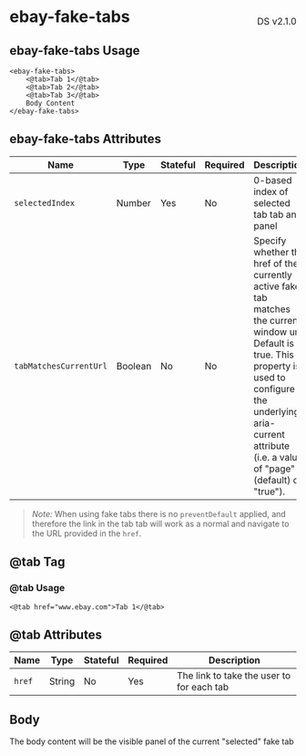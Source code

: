 <h1 style='display: flex; justify-content: space-between; align-items: center;'>
    <span>
        ebay-fake-tabs
    </span>
    <span style='font-weight: normal; font-size: medium; margin-bottom: -15px;'>
        DS v2.1.0
    </span>
</h1>

## ebay-fake-tabs Usage

```marko
<ebay-fake-tabs>
    <@tab>Tab 1</@tab>
    <@tab>Tab 2</@tab>
    <@tab>Tab 3</@tab>
    Body Content
</ebay-fake-tabs>
```

## ebay-fake-tabs Attributes

| Name                   | Type    | Stateful | Required | Description                                                                                                                                                                                                                       |
| ---------------------- | ------- | -------- | -------- | --------------------------------------------------------------------------------------------------------------------------------------------------------------------------------------------------------------------------------- |
| `selectedIndex`        | Number  | Yes      | No       | 0-based index of selected tab tab and panel                                                                                                                                                                                       |
| `tabMatchesCurrentUrl` | Boolean | No       | No       | Specify whether the href of the currently active fake tab matches the current window url. Default is true. This property is used to configure the underlying aria-current attribute (i.e. a value of "page" (default) or "true"). |

> _Note:_ When using fake tabs there is no `preventDefault` applied, and therefore the link in the tab tab will work as a normal and navigate to the URL provided in the `href`.

## @tab Tag

### @tab Usage

```marko
<@tab href="www.ebay.com">Tab 1</@tab>
```

## @tab Attributes

| Name   | Type   | Stateful | Required | Description                               |
| ------ | ------ | -------- | -------- | ----------------------------------------- |
| `href` | String | No       | Yes      | The link to take the user to for each tab |

## Body

The body content will be the visible panel of the current "selected" fake tab
